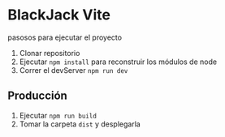 # BlackJack Vite

pasosos para ejecutar el proyecto

1. Clonar repositorio
2. Ejecutar ```npm install``` para reconstruir los módulos de node
3. Correr el devServer ```npm run dev```

## Producción

1. Ejecutar ``` npm run build ```
2. Tomar la carpeta ```dist``` y desplegarla